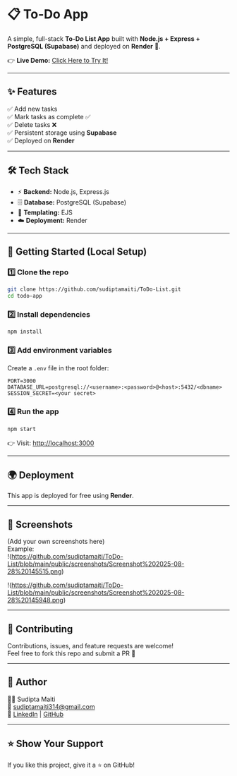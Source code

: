 # 📋 To-Do App  

A simple, full-stack **To-Do List App** built with **Node.js + Express + PostgreSQL (Supabase)** and deployed on **Render** 🚀.  

👉 **Live Demo:** [Click Here to Try It!](https://todo-list-w940.onrender.com/)  

---

## ✨ Features
✅ Add new tasks  
✅ Mark tasks as complete ✅  
✅ Delete tasks ❌  
✅ Persistent storage using **Supabase**  
✅ Deployed on **Render**  

---

## 🛠️ Tech Stack
- ⚡ **Backend:** Node.js, Express.js  
- 🗄️ **Database:** PostgreSQL (Supabase)  
- 🎨 **Templating:** EJS  
- ☁️ **Deployment:** Render  

---

## 🚀 Getting Started (Local Setup)

### 1️⃣ Clone the repo  
```bash
git clone https://github.com/sudiptamaiti/ToDo-List.git
cd todo-app
```

### 2️⃣ Install dependencies  
```bash
npm install
```

### 3️⃣ Add environment variables  
Create a `.env` file in the root folder:  
```
PORT=3000
DATABASE_URL=postgresql://<username>:<password>@<host>:5432/<dbname>
SESSION_SECRET=<your secret>
```

### 4️⃣ Run the app  
```bash
npm start
```

👉 Visit: [http://localhost:3000](http://localhost:3000)  

---

## 🌍 Deployment
This app is deployed for free using **Render**.  
  

---

## 📸 Screenshots
(Add your own screenshots here)  
Example:  
  !(https://github.com/sudiptamaiti/ToDo-List/blob/main/public/screenshots/Screenshot%202025-08-28%20145515.png)

  !(https://github.com/sudiptamaiti/ToDo-List/blob/main/public/screenshots/Screenshot%202025-08-28%20145948.png) 

---

## 🤝 Contributing
Contributions, issues, and feature requests are welcome!  
Feel free to fork this repo and submit a PR 🙌  

---

## 🧑 Author
👨‍💻 Sudipta Maiti  
📧 sudiptamaiti314@gmail.com  
🔗 [LinkedIn](https://www.linkedin.com/in/sudipta-maiti-755963289/) | [GitHub](https://github.com/sudiptamaiti)  

---

## ⭐ Show Your Support
If you like this project, give it a ⭐ on GitHub!
